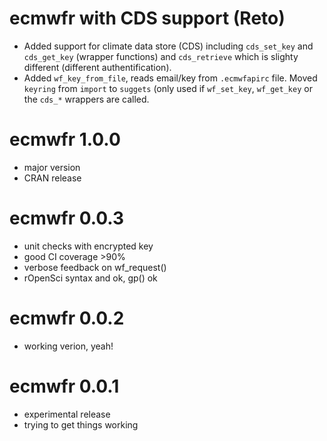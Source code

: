 
# ecmwfr with CDS support (Reto)

* Added support for climate data store (CDS) including
  `cds_set_key` and `cds_get_key` (wrapper functions) and
  `cds_retrieve` which is slighty different (different authentification).
* Added `wf_key_from_file`, reads email/key from `.ecmwfapirc` file.
  Moved `keyring` from `import` to `suggets` (only used if `wf_set_key`,
  `wf_get_key` or the `cds_*` wrappers are called.

# ecmwfr 1.0.0

* major version
* CRAN release

# ecmwfr 0.0.3

* unit checks with encrypted key
* good CI coverage >90%
* verbose feedback on wf_request()
* rOpenSci syntax and ok, gp() ok

# ecmwfr 0.0.2

* working verion, yeah!

# ecmwfr 0.0.1

* experimental release
* trying to get things working
